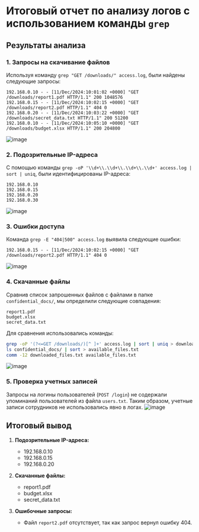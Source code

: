 # Итоговый отчет по анализу логов с использованием команды `grep`

## Результаты анализа

### 1. Запросы на скачивание файлов
Используя команду `grep "GET /downloads/" access.log`, были найдены следующие запросы:
```
192.168.0.10 - - [11/Dec/2024:10:01:02 +0000] "GET /downloads/report1.pdf HTTP/1.1" 200 1048576
192.168.0.15 - - [11/Dec/2024:10:02:15 +0000] "GET /downloads/report2.pdf HTTP/1.1" 404 0
192.168.0.20 - - [11/Dec/2024:10:03:22 +0000] "GET /downloads/secret_data.txt HTTP/1.1" 200 51200
192.168.0.10 - - [11/Dec/2024:10:05:10 +0000] "GET /downloads/budget.xlsx HTTP/1.1" 200 204800
```
![image](https://github.com/user-attachments/assets/8ad6c4f0-e566-4422-ba4e-600a78062dad)


### 2. Подозрительные IP-адреса
С помощью команды `grep -oP '\\d+\\.\\d+\\.\\d+\\.\\d+' access.log | sort | uniq`, были идентифицированы IP-адреса:
```
192.168.0.10
192.168.0.15
192.168.0.20
192.168.0.30
```
![image](https://github.com/user-attachments/assets/f7d97827-899b-410b-bd0b-997519cc58de)

### 3. Ошибки доступа
Команда `grep -E "404|500" access.log` выявила следующие ошибки:
```
192.168.0.15 - - [11/Dec/2024:10:02:15 +0000] "GET /downloads/report2.pdf HTTP/1.1" 404 0
```
![image](https://github.com/user-attachments/assets/52a4e766-eb21-4dde-bc49-5d23e19b7269)


### 4. Скачанные файлы
Сравнив список запрошенных файлов с файлами в папке `confidential_docs/`, мы определили следующие совпадения:
```
report1.pdf
budget.xlsx
secret_data.txt
```
Для сравнения использовались команды:
```bash
grep -oP '(?<=GET /downloads/)[^ ]+' access.log | sort | uniq > downloaded_files.txt
ls confidential_docs/ | sort > available_files.txt
comm -12 downloaded_files.txt available_files.txt
```
![image](https://github.com/user-attachments/assets/2161d407-1679-4dc5-928e-417c4b29a415)


### 5. Проверка учетных записей
Запросы на логины пользователей (`POST /login`) не содержали упоминаний пользователей из файла `users.txt`. Таким образом, учетные записи сотрудников не использовались явно в логах.
![image](https://github.com/user-attachments/assets/4dabfcf6-8e4c-4b68-84b1-8b18494c8092)


## Итоговый вывод
1. **Подозрительные IP-адреса:**
   - 192.168.0.10
   - 192.168.0.15
   - 192.168.0.20

2. **Скачанные файлы:**
   - report1.pdf
   - budget.xlsx
   - secret_data.txt

3. **Ошибочные запросы:**
   - Файл `report2.pdf` отсутствует, так как запрос вернул ошибку 404.
